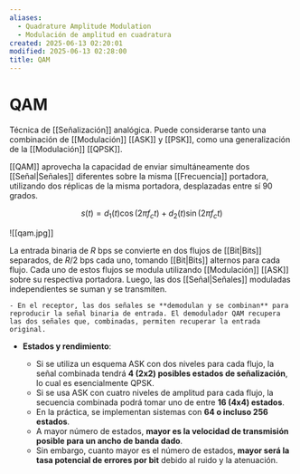 ```yaml
---
aliases:
  - Quadrature Amplitude Modulation
  - Modulación de amplitud en cuadratura
created: 2025-06-13 02:20:01
modified: 2025-06-13 02:28:00
title: QAM
---
```


# QAM

Técnica de [[Señalización]] analógica. Puede considerarse tanto una combinación de [[Modulación]] [[ASK]] y [[PSK]], como una generalización de la [[Modulación]] [[QPSK]].

[[QAM]] aprovecha la capacidad de enviar simultáneamente dos [[Señal|Señales]] diferentes sobre la misma [[Frecuencia]] portadora, utilizando dos réplicas de la misma portadora, desplazadas entre sí 90 grados.

$$
s \left( t \right) = d_1 \left( t \right) \cos \left( 2 \pi f_c t \right) + d_2 \left( t \right) \sin \left( 2 \pi f_c t \right)
$$

![[qam.jpg]]

La entrada binaria de $R$ bps se convierte en dos flujos de [[Bit|Bits]] separados, de $R / 2$ bps cada uno, tomando [[Bit|Bits]] alternos para cada flujo. Cada uno de estos flujos se modula utilizando [[Modulación]] [[ASK]] sobre su respectiva portadora. Luego, las dos [[Señal|Señales]] moduladas independientes se suman y se transmiten.

    - En el receptor, las dos señales se **demodulan y se combinan** para reproducir la señal binaria de entrada. El demodulador QAM recupera las dos señales que, combinadas, permiten recuperar la entrada original.

- **Estados y rendimiento**:
    
    - Si se utiliza un esquema ASK con dos niveles para cada flujo, la señal combinada tendrá **4 (2x2) posibles estados de señalización**, lo cual es esencialmente QPSK.
    - Si se usa ASK con cuatro niveles de amplitud para cada flujo, la secuencia combinada podrá tomar uno de entre **16 (4x4) estados**.
    - En la práctica, se implementan sistemas con **64 o incluso 256 estados**.
    - A mayor número de estados, **mayor es la velocidad de transmisión posible para un ancho de banda dado**.
    - Sin embargo, cuanto mayor es el número de estados, **mayor será la tasa potencial de errores por bit** debido al ruido y la atenuación.
